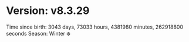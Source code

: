 # Version: v8.3.29
Time since birth: 3043 days, 73033 hours, 4381980 minutes, 262918800 seconds
Season: Winter ❄️
